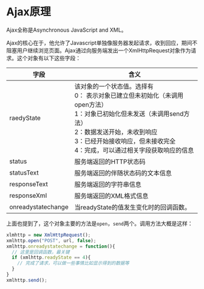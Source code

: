 # Ajax原理
Ajax全称是Asynchronous JavaScript and XML。

Ajax的核心在于，他允许了Javascript单独像服务器发起请求，收到回应，期间不阻塞用户继续浏览页面。Ajax通过向服务端发出一个XmlHttpRequest对象作为请求。这个对象有以下这些字段：

| 字段               | 含义                                                         |
| ------------------ | ------------------------------------------------------------ |
| raedyState         | 该对象的一个状态值。选择有<br />0： 表示对象已建立但未初始化（未调用open方法）<br />1：对象已初始化但未发送（未调用send方法）<br />2：数据发送开始，未收到响应<br />3：已经开始接收响应，但未接收完全<br />4：完成，可以通过相关字段获取响应的信息 |
| status             | 服务端返回的HTTP状态码                                       |
| statusText         | 服务端返回的伴随状态码的文本信息                             |
| responseText       | 服务端返回的字符串信息                                       |
| responseXml        | 服务端返回的XML格式信息                                      |
| onreadystatechange | 当readyState的值发生变化时的回调函数。                       |

上面也提到了，这个对象主要的方法是`open`，`send`两个。调用方法大概是这样：

```javascript
xlmhttp = new XmlHttpRequest();
xmlhttp.open("POST", url, false);
xmlhttp.onreadystatechange = function(){
  // 这里是回调函数，最关键
  if (xmlhttp.readyState == 4){
    // 完成了请求，可以做一些事情比如显示得到的数据等
  }
}
xmlhttp.send();
```

